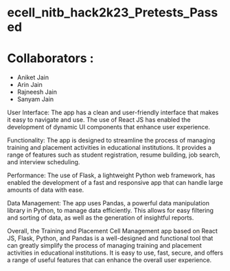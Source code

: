# ecell_nitb_hack2k23_Pretests_Passed

# Collaborators :
- Aniket Jain
- Arin Jain
- Rajneesh Jain
- Sanyam Jain

User Interface: The app has a clean and user-friendly interface that makes it easy to navigate and use. The use of React JS has enabled the development of dynamic UI components that enhance user experience.

Functionality: The app is designed to streamline the process of managing training and placement activities in educational institutions. It provides a range of features such as student registration, resume building, job search, and interview scheduling.

Performance: The use of Flask, a lightweight Python web framework, has enabled the development of a fast and responsive app that can handle large amounts of data with ease.

Data Management: The app uses Pandas, a powerful data manipulation library in Python, to manage data efficiently. This allows for easy filtering and sorting of data, as well as the generation of insightful reports.

Overall, the Training and Placement Cell Management app based on React JS, Flask, Python, and Pandas is a well-designed and functional tool that can greatly simplify the process of managing training and placement activities in educational institutions. It is easy to use, fast, secure, and offers a range of useful features that can enhance the overall user experience.
